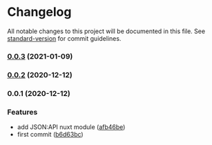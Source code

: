 # Changelog

All notable changes to this project will be documented in this file. See [standard-version](https://github.com/conventional-changelog/standard-version) for commit guidelines.

### [0.0.3](https://github.com/patrickcate/nuxt-jsonapi/compare/v0.0.2...v0.0.3) (2021-01-09)

### [0.0.2](https://github.com/patrickcate/nuxt-jsonapi/compare/v0.0.1...v0.0.2) (2020-12-12)

### 0.0.1 (2020-12-12)


### Features

* add JSON:API nuxt module ([afb46be](https://github.com/patrickcate/nuxt-jsonapi/commit/afb46be960a3a3acd4d2c8973a87d287f46675f6))
* first commit ([b6d63bc](https://github.com/patrickcate/nuxt-jsonapi/commit/b6d63bc79aa398fff16df64f370fca224ac9a190))
